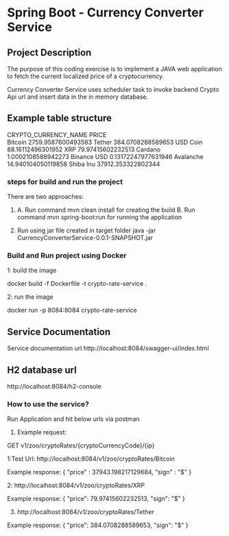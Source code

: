 # Spring Boot - Currency Converter Service #

## Project Description ##

The purpose of this coding exercise is to implement a JAVA web application to fetch the
current localized price of a cryptocurrency.

Currency Converter Service uses scheduler task to invoke backend Crypto Api url and insert data
in the in memory database.

## Example table structure ##
CRYPTO_CURRENCY_NAME  	   PRICE  
Bitcoin	                  2759.9587600493583
Tether	                  384.0708288589653
USD Coin	              88.16112496301952
XRP	                      79.97415602232513
Cardano	                  1.0002108588942273
Binance USD	              0.13172247977631946
Avalanche	              14.940104050119858
Shiba Inu	              37912.353322802344

### steps for build and run the project ###

There are two approaches:
1. A. Run command mvn clean install for creating the build
   B. Run command mvn spring-boot:run for running the application

2. Run using jar file created in target folder
   java -jar CurrencyConverterService-0.0.1-SNAPSHOT.jar
   

### Build and Run project using Docker ###
1: build the image

docker build -f Dockerfile -t crypto-rate-service .

2: run the image

docker run -p 8084:8084 crypto-rate-service


## Service Documentation ##

Service documentation url http://localhost:8084/swagger-ui/index.html

## H2 database url ##

http://localhost:8084/h2-console

### How to use the service? ###

Run Application and hit below urls via postman

1. Example request:

GET v1/zoo/cryptoRates/{cryptoCurrencyCode}/{ip}

1:Test Url: http://localhost:8084/v1/zoo/cryptoRates/Bitcoin

Example response:
{
"price" : 37943.198217129684,
"sign" : "$"
}

2: http://localhost:8084/v1/zoo/cryptoRates/XRP

Example response:
{
"price": 79.97415602232513,
"sign": "$"
}

3. http://localhost:8084/v1/zoo/cryptoRates/Tether

Example response:
{
"price": 384.0708288589653,
"sign": "$"
}





